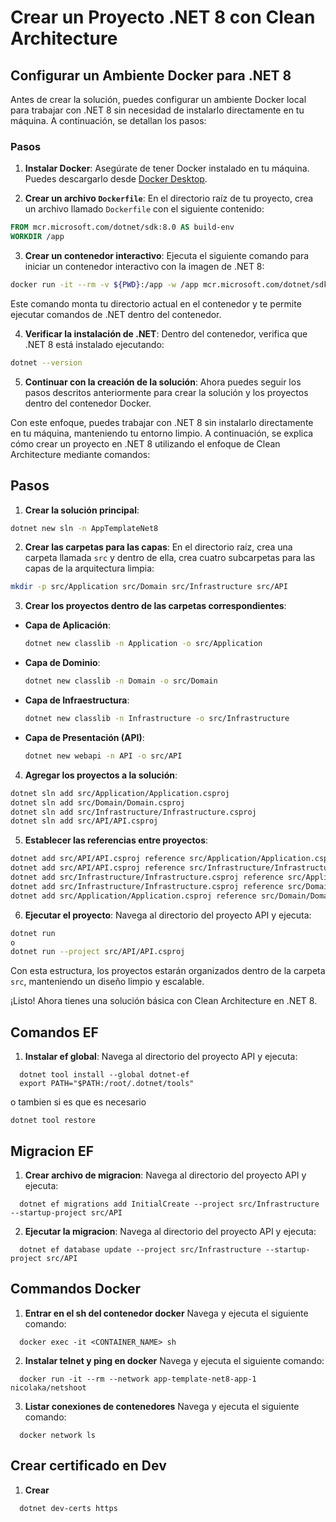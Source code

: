 # Crear un Proyecto .NET 8 con Clean Architecture
## Configurar un Ambiente Docker para .NET 8

Antes de crear la solución, puedes configurar un ambiente Docker local para trabajar con .NET 8 sin necesidad de instalarlo directamente en tu máquina. A continuación, se detallan los pasos:

### Pasos

1. **Instalar Docker**:
  Asegúrate de tener Docker instalado en tu máquina. Puedes descargarlo desde [Docker Desktop](https://www.docker.com/products/docker-desktop/).

2. **Crear un archivo `Dockerfile`**:
  En el directorio raíz de tu proyecto, crea un archivo llamado `Dockerfile` con el siguiente contenido:
  ```dockerfile
  FROM mcr.microsoft.com/dotnet/sdk:8.0 AS build-env
  WORKDIR /app
  ```

3. **Crear un contenedor interactivo**:
  Ejecuta el siguiente comando para iniciar un contenedor interactivo con la imagen de .NET 8:
  ```bash
  docker run -it --rm -v ${PWD}:/app -w /app mcr.microsoft.com/dotnet/sdk:8.0 bash
  ```

  Este comando monta tu directorio actual en el contenedor y te permite ejecutar comandos de .NET dentro del contenedor.

4. **Verificar la instalación de .NET**:
  Dentro del contenedor, verifica que .NET 8 está instalado ejecutando:
  ```bash
  dotnet --version
  ```

5. **Continuar con la creación de la solución**:
  Ahora puedes seguir los pasos descritos anteriormente para crear la solución y los proyectos dentro del contenedor Docker.

Con este enfoque, puedes trabajar con .NET 8 sin instalarlo directamente en tu máquina, manteniendo tu entorno limpio.
A continuación, se explica cómo crear un proyecto en .NET 8 utilizando el enfoque de Clean Architecture mediante comandos:
## Pasos 

1. **Crear la solución principal**:
  ```bash
  dotnet new sln -n AppTemplateNet8
  ```

2. **Crear las carpetas para las capas**:
  En el directorio raíz, crea una carpeta llamada `src` y dentro de ella, crea cuatro subcarpetas para las capas de la arquitectura limpia:
  ```bash
  mkdir -p src/Application src/Domain src/Infrastructure src/API
  ```

3. **Crear los proyectos dentro de las carpetas correspondientes**:
  - **Capa de Aplicación**:
    ```bash
    dotnet new classlib -n Application -o src/Application
    ```
  - **Capa de Dominio**:
    ```bash
    dotnet new classlib -n Domain -o src/Domain
    ```
  - **Capa de Infraestructura**:
    ```bash
    dotnet new classlib -n Infrastructure -o src/Infrastructure
    ```
  - **Capa de Presentación (API)**:
    ```bash
    dotnet new webapi -n API -o src/API
    ```

4. **Agregar los proyectos a la solución**:
  ```bash
  dotnet sln add src/Application/Application.csproj
  dotnet sln add src/Domain/Domain.csproj
  dotnet sln add src/Infrastructure/Infrastructure.csproj
  dotnet sln add src/API/API.csproj
  ```

5. **Establecer las referencias entre proyectos**:
  ```bash
  dotnet add src/API/API.csproj reference src/Application/Application.csproj
  dotnet add src/API/API.csproj reference src/Infrastructure/Infrastructure.csproj
  dotnet add src/Infrastructure/Infrastructure.csproj reference src/Application/Application.csproj
  dotnet add src/Infrastructure/Infrastructure.csproj reference src/Domain/Domain.csproj
  dotnet add src/Application/Application.csproj reference src/Domain/Domain.csproj
  ```

6. **Ejecutar el proyecto**:
  Navega al directorio del proyecto API y ejecuta:
  ```bash
  dotnet run 
  o
  dotnet run --project src/API/API.csproj
  ```


Con esta estructura, los proyectos estarán organizados dentro de la carpeta `src`, manteniendo un diseño limpio y escalable.

¡Listo! Ahora tienes una solución básica con Clean Architecture en .NET 8.


## Comandos EF
1. **Instalar ef global**:
  Navega al directorio del proyecto API y ejecuta:
  ```
    dotnet tool install --global dotnet-ef
    export PATH="$PATH:/root/.dotnet/tools"
  ```

  o tambien si es que es necesario
  ```
  dotnet tool restore
  ```
## Migracion EF
1. **Crear archivo de migracion**:
  Navega al directorio del proyecto API y ejecuta:
  ```
    dotnet ef migrations add InitialCreate --project src/Infrastructure --startup-project src/API
  ```

2. **Ejecutar la migracion**:
  Navega al directorio del proyecto API y ejecuta:
  ```
    dotnet ef database update --project src/Infrastructure --startup-project src/API
  ```  

## Commandos Docker

1. **Entrar en el sh del contenedor docker**
  Navega y ejecuta el siguiente comando:
  ```
    docker exec -it <CONTAINER_NAME> sh
  ```  

2. **Instalar telnet y ping en docker**
  Navega y ejecuta el siguiente comando:
  ```
    docker run -it --rm --network app-template-net8-app-1 nicolaka/netshoot
  ```  
3. **Listar conexiones de contenedores**
   Navega y ejecuta el siguiente comando:
  ```
    docker network ls
  ```  

  ## Crear certificado en Dev

1. **Crear**
  ```  
    dotnet dev-certs https
  ```  
